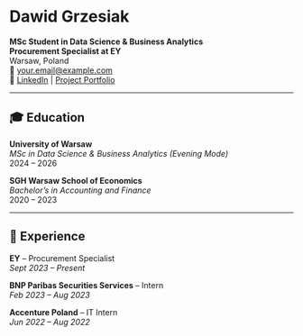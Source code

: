 # Dawid Grzesiak

**MSc Student in Data Science & Business Analytics**  
**Procurement Specialist at EY**  
Warsaw, Poland  
📧 your.email@example.com  
🔗 [LinkedIn](https://www.linkedin.com/in/dawid-grzesiak/) | [Project Portfolio](https://dawid877.github.io/portfolio/)

---

## 🎓 Education

**University of Warsaw**  
_MSc in Data Science & Business Analytics (Evening Mode)_  
2024 – 2026

**SGH Warsaw School of Economics**  
_Bachelor’s in Accounting and Finance_  
2020 – 2023

---

## 💼 Experience

**EY** – Procurement Specialist  
_Sept 2023 – Present_

**BNP Paribas Securities Services** – Intern  
_Feb 2023 – Aug 2023_

**Accenture Poland** – IT Intern  
_Jun 2022 – Aug 2022_
